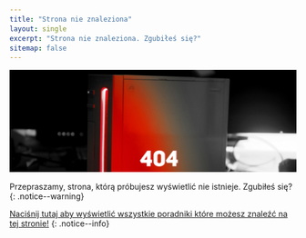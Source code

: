 ```yaml
---
title: "Strona nie znaleziona"
layout: single
excerpt: "Strona nie znaleziona. Zgubiłeś się?"
sitemap: false
---
```


![404](/images/404.jpg)

Przepraszamy, strona, którą próbujesz wyświetlić nie istnieje. Zgubiłeś się?
{: .notice--warning}

[Naciśnij tutaj aby wyświetlić wszystkie poradniki które możesz znaleźć na tej stronie!](site-navigation)
{: .notice--info}
